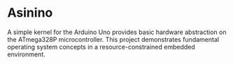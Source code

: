 # Asinino

A simple kernel for the Arduino Uno provides basic hardware abstraction on the ATmega328P microcontroller. This project demonstrates fundamental operating system concepts in a resource-constrained embedded environment.